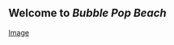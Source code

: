 ## Welcome to ***Bubble Pop Beach***
[Image](https://github.com/DeepFriedCircuits/bubblepopbeach/blob/master/Images/island_large.jpg)
